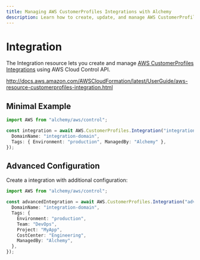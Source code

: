 ```yaml
---
title: Managing AWS CustomerProfiles Integrations with Alchemy
description: Learn how to create, update, and manage AWS CustomerProfiles Integrations using Alchemy Cloud Control.
---
```


# Integration

The Integration resource lets you create and manage [AWS CustomerProfiles Integrations](https://docs.aws.amazon.com/customerprofiles/latest/userguide/) using AWS Cloud Control API.

http://docs.aws.amazon.com/AWSCloudFormation/latest/UserGuide/aws-resource-customerprofiles-integration.html

## Minimal Example

```ts
import AWS from "alchemy/aws/control";

const integration = await AWS.CustomerProfiles.Integration("integration-example", {
  DomainName: "integration-domain",
  Tags: { Environment: "production", ManagedBy: "Alchemy" },
});
```

## Advanced Configuration

Create a integration with additional configuration:

```ts
import AWS from "alchemy/aws/control";

const advancedIntegration = await AWS.CustomerProfiles.Integration("advanced-integration", {
  DomainName: "integration-domain",
  Tags: {
    Environment: "production",
    Team: "DevOps",
    Project: "MyApp",
    CostCenter: "Engineering",
    ManagedBy: "Alchemy",
  },
});
```

